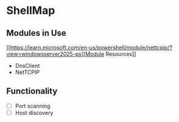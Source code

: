 # ShellMap
## Modules in Use
[[https://learn.microsoft.com/en-us/powershell/module/nettcpip/?view=windowsserver2025-ps][Module Resources]]
- DnsClient
- NetTCPIP


## Functionality 
- [ ] Port scanning
- [ ] Host discovery
